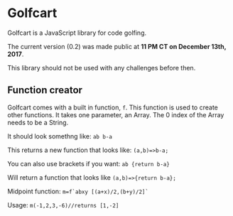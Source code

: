 # Golfcart
Golfcart is a JavaScript library for code golfing.


The current version (0.2) was made public at **11 PM CT on December 13th, 2017**. 

This library should not be used with any challenges before then.


Function creator
------
Golfcart comes with a built in function, `f`. This function is used to create other functions. It takes one parameter, an Array. The 0 index of the Array needs to be a String. 

It should look somethng like: `ab b-a`

This returns a new function that looks like: `(a,b)=>b-a;`

You can also use brackets if you want: `ab {return b-a}`

Will return a function that looks like `(a,b)=>{return b-a};`

Midpoint function: ``m=f`abxy [(a+x)/2,(b+y)/2]`
``

Usage: ``m(-1,2,3,-6)//returns [1,-2]``
